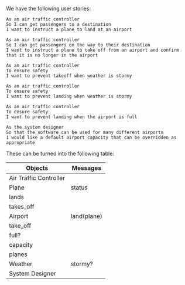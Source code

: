 We have the following user stories:

```
As an air traffic controller
So I can get passengers to a destination
I want to instruct a plane to land at an airport

As an air traffic controller
So I can get passengers on the way to their destination
I want to instruct a plane to take off from an airport and confirm that it is no longer in the airport

As an air traffic controller
To ensure safety
I want to prevent takeoff when weather is stormy

As an air traffic controller
To ensure safety
I want to prevent landing when weather is stormy

As an air traffic controller
To ensure safety
I want to prevent landing when the airport is full

As the system designer
So that the software can be used for many different airports
I would like a default airport capacity that can be overridden as appropriate
```

These can be turned into the following table:

Objects | Messages  
--- | ---
Air Traffic Controller |
Plane | status
 | lands
 | takes_off
Airport | land(plane)
| take_off
| full?
| capacity
| planes
Weather | stormy?
System Designer |
